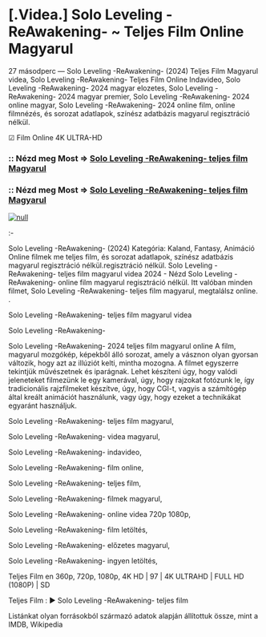 # [.Videa.] Solo Leveling -ReAwakening- ~ Teljes Film Online Magyarul






27 másodperc — Solo Leveling -ReAwakening- (2024) Teljes Film Magyarul videa, Solo Leveling -ReAwakening- Teljes Film Online Indavideo, Solo Leveling -ReAwakening- 2024 magyar elozetes, Solo Leveling -ReAwakening- 2024 magyar premier, Solo Leveling -ReAwakening- 2024 online magyar, Solo Leveling -ReAwakening- 2024 online film, online filmnézés, és sorozat adatlapok, színész adatbázis magyarul regisztráció nélkül.

☑ Film Online 4K ULTRA-HD

### :: Nézd meg Most => [Solo Leveling -ReAwakening- teljes film Magyarul](https://t.co/rl7S8bKthd)

### :: Nézd meg Most => [Solo Leveling -ReAwakening- teljes film Magyarul](https://t.co/rl7S8bKthd)

[![null](https://static.wixstatic.com/media/855a25_043b5abeb4ae4d35ac003198e7fe56ed~mv2.gif)](https://t.co/rl7S8bKthd)

:-

Solo Leveling -ReAwakening- (2024) Kategória: Kaland, Fantasy, Animáció Online filmek me teljes film, és sorozat adatlapok, színész adatbázis magyarul regisztráció nélkül.regisztráció nélkül. Solo Leveling -ReAwakening- teljes film magyarul videa 2024 - Nézd Solo Leveling -ReAwakening- online film magyarul regisztráció nélkül. Itt valóban minden filmet, Solo Leveling -ReAwakening- teljes film magyarul, megtalálsz online. .

Solo Leveling -ReAwakening- teljes film magyarul videa

Solo Leveling -ReAwakening-

Solo Leveling -ReAwakening- 2024 teljes film magyarul online A film, magyarul mozgókép, képekből álló sorozat, amely a vásznon olyan gyorsan változik, hogy azt az illúziót kelti, mintha mozogna. A filmet egyszerre tekintjük művészetnek és iparágnak. Lehet készíteni úgy, hogy valódi jeleneteket filmezünk le egy kamerával, úgy, hogy rajzokat fotózunk le, így tradicionális rajzfilmeket készítve, úgy, hogy CGI-t, vagyis a számítógép által kreált animációt használunk, vagy úgy, hogy ezeket a technikákat egyaránt használjuk.

Solo Leveling -ReAwakening- teljes film magyarul,

Solo Leveling -ReAwakening- videa magyarul,

Solo Leveling -ReAwakening- indavideo,

Solo Leveling -ReAwakening- film online,

Solo Leveling -ReAwakening- teljes film,

Solo Leveling -ReAwakening- filmek magyarul,

Solo Leveling -ReAwakening- online videa 720p 1080p,

Solo Leveling -ReAwakening- film letöltés,

Solo Leveling -ReAwakening- előzetes magyarul,

Solo Leveling -ReAwakening- ingyen letöltés,

Teljes Film en 360p, 720p, 1080p, 4K HD | 97 | 4K ULTRAHD | FULL HD (1080P) | SD

Teljes Film : ► Solo Leveling -ReAwakening- teljes film

Listánkat olyan forrásokból származó adatok alapján állítottuk össze, mint a IMDB, Wikipedia
